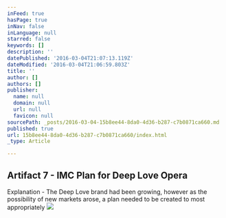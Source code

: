 ```yaml
---
inFeed: true
hasPage: true
inNav: false
inLanguage: null
starred: false
keywords: []
description: ''
datePublished: '2016-03-04T21:07:13.119Z'
dateModified: '2016-03-04T21:06:59.803Z'
title: ''
author: []
authors: []
publisher:
  name: null
  domain: null
  url: null
  favicon: null
sourcePath: _posts/2016-03-04-15b8ee44-8da0-4d36-b287-c7b0871ca660.md
published: true
url: 15b8ee44-8da0-4d36-b287-c7b0871ca660/index.html
_type: Article

---
```

## Artifact 7 - IMC Plan for Deep Love Opera

Explanation - The Deep Love brand had been growing, however as the possibility of new markets arose,  a plan needed to be created to most appropriately
![](https://the-grid-user-content.s3-us-west-2.amazonaws.com/428265a7-7d83-4407-aa65-bd3e39ea4f00.jpg)